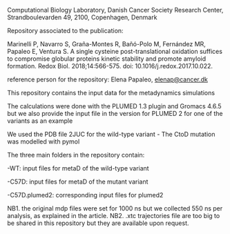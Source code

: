 Computational Biology Laboratory, Danish Cancer Society Research Center, Strandboulevarden 49, 2100, Copenhagen, Denmark

Repository associated to the publication:

Marinelli P, Navarro S, Graña-Montes R, Bañó-Polo M, Fernández MR, Papaleo E,  Ventura S. A single cysteine post-translational oxidation suffices to compromise  globular proteins kinetic stability and promote amyloid formation. Redox Biol.
2018;14:566-575. doi: 10.1016/j.redox.2017.10.022. 

reference person for the repository: Elena Papaleo, elenap@cancer.dk

This repository contains the input data for the metadynamics simulations 

The calculations were done with the PLUMED 1.3 plugin and Gromacs 4.6.5 but we also provide the 
input file in the version for PLUMED 2 for one of the variants as an example

We used the PDB file 2JUC for the wild-type variant - The CtoD mutation was modelled with pymol


The three main folders in the repository contain:

-WT: input files for metaD of the wild-type variant

-C57D: input files for metaD of the mutant variant 

-C57D.plumed2: corresponding input files for plumed2


NB1. the original mdp files were set for 1000 ns but we collected 550 ns per analysis, as explained in the article.
NB2. .xtc trajectories file are too big to be shared in this repository but they are available upon request.
